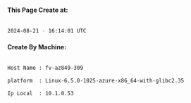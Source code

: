 
   
#### This Page Create at:

```bash

2024-08-21 - 16:14:01 UTC

```

#### Create By Machine:

```bash

Host Name : fv-az849-309

platform  : Linux-6.5.0-1025-azure-x86_64-with-glibc2.35

Ip Local  : 10.1.0.53

```


